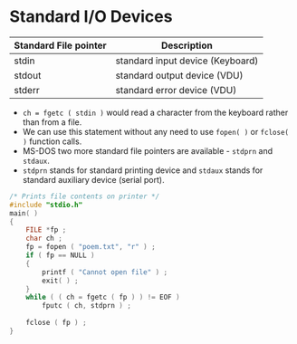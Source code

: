 # Standard I/O Devices

| Standard File pointer | Description |
| - | - |
| stdin | standard input device (Keyboard) |
| stdout | standard output device (VDU) |
| stderr | standard error device (VDU) |

- `ch = fgetc ( stdin )` would read a character from the keyboard rather than from a file.
- We can use this statement without any need to use `fopen( )` or `fclose( )` function calls.
- MS-DOS two more standard file pointers are available - `stdprn` and `stdaux`. 
- `stdprn` stands for standard printing device and `stdaux` stands for standard auxiliary device (serial port).


```c
/* Prints file contents on printer */
#include "stdio.h"
main( )
{
    FILE *fp ;
    char ch ;
    fp = fopen ( "poem.txt", "r" ) ;
    if ( fp == NULL )
    {
        printf ( "Cannot open file" ) ;
        exit( ) ;
    }
    while ( ( ch = fgetc ( fp ) ) != EOF )
        fputc ( ch, stdprn ) ;
    
    fclose ( fp ) ;
}
```

